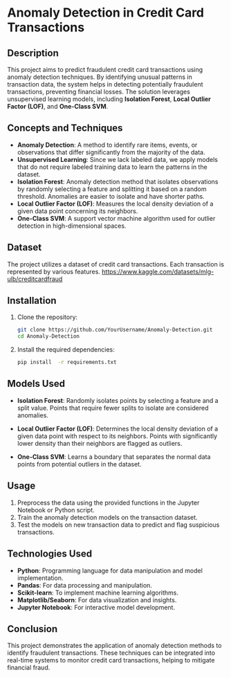 # Anomaly Detection in Credit Card Transactions

## Description
This project aims to predict fraudulent credit card transactions using anomaly detection techniques. By identifying unusual patterns in transaction data, the system helps in detecting potentially fraudulent transactions, preventing financial losses. The solution leverages unsupervised learning models, including **Isolation Forest**, **Local Outlier Factor (LOF)**, and **One-Class SVM**.

## Concepts and Techniques
- **Anomaly Detection**: A method to identify rare items, events, or observations that differ significantly from the majority of the data.
- **Unsupervised Learning**: Since we lack labeled data, we apply models that do not require labeled training data to learn the patterns in the dataset.
- **Isolation Forest**: Anomaly detection method that isolates observations by randomly selecting a feature and splitting it based on a random threshold. Anomalies are easier to isolate and have shorter paths.
- **Local Outlier Factor (LOF)**: Measures the local density deviation of a given data point concerning its neighbors.
- **One-Class SVM**: A support vector machine algorithm used for outlier detection in high-dimensional spaces.

## Dataset
The project utilizes a dataset of credit card transactions. Each transaction is represented by various features.
https://www.kaggle.com/datasets/mlg-ulb/creditcardfraud

## Installation
1. Clone the repository:
   ```bash
   git clone https://github.com/YourUsername/Anomaly-Detection.git
   cd Anomaly-Detection
2. Install the required dependencies:
   ```bash
   pip install  -r requirements.txt

## Models Used
- **Isolation Forest**: Randomly isolates points by selecting a feature and a split value. Points that require fewer splits to isolate are considered anomalies.

- **Local Outlier Factor (LOF)**: Determines the local density deviation of a given data point with respect to its neighbors. Points with significantly lower density than their neighbors are flagged as outliers.

- **One-Class SVM**: Learns a boundary that separates the normal data points from potential outliers in the dataset.

## Usage
1. Preprocess the data using the provided functions in the Jupyter Notebook or Python script.
2. Train the anomaly detection models on the transaction dataset.
3. Test the models on new transaction data to predict and flag suspicious transactions.

## Technologies Used
- **Python**: Programming language for data manipulation and model implementation.
- **Pandas**: For data processing and manipulation.
- **Scikit-learn**: To implement machine learning algorithms.
- **Matplotlib/Seaborn**: For data visualization and insights.
- **Jupyter Notebook**: For interactive model development.

## Conclusion
This project demonstrates the application of anomaly detection methods to identify fraudulent transactions. These techniques can be integrated into real-time systems to monitor credit card transactions, helping to mitigate financial fraud.


